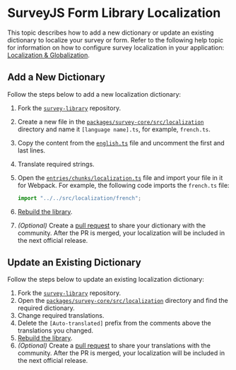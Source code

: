 # SurveyJS Form Library Localization

This topic describes how to add a new dictionary or update an existing dictionary to localize your survey or form. Refer to the following help topic for information on how to configure survey localization in your application: [Localization & Globalization](https://surveyjs.io/form-library/documentation/survey-localization).

## Add a New Dictionary

Follow the steps below to add a new localization dictionary:

1. Fork the [`survey-library`](https://github.com/surveyjs/survey-library) repository.
2. Create a new file in the [`packages/survey-core/src/localization`](../localization/) directory and name it `[language name].ts`, for example, `french.ts`.
3. Copy the content from the [`english.ts`](../localization/english.ts) file and uncomment the first and last lines.
4. Translate required strings.
5. Open the [`entries/chunks/localization.ts`](../../entries/chunks/localization.ts) file and import your file in it for Webpack. For example, the following code imports the `french.ts` file:
  
    ```js
    import "../../src/localization/french";
    ```

6. [Rebuild the library](../../README.md#build-survey-model-from-sources).
7. *(Optional)* Create a [pull request](https://github.com/surveyjs/survey-library/pulls) to share your dictionary with the community. After the PR is merged, your localization will be included in the next official release.

## Update an Existing Dictionary

Follow the steps below to update an existing localization dictionary:

1. Fork the [`survey-library`](https://github.com/surveyjs/survey-library) repository.
2. Open the [`packages/survey-core/src/localization`](../localization/) directory and find the required dictionary.
3. Change required translations.
4. Delete the `[Auto-translated]` prefix from the comments above the translations you changed.
5. [Rebuild the library](../../README.md#build-survey-model-from-sources).
6. *(Optional)* Create a [pull request](https://github.com/surveyjs/survey-library/pulls) to share your translations with the community. After the PR is merged, your localization will be included in the next official release.
